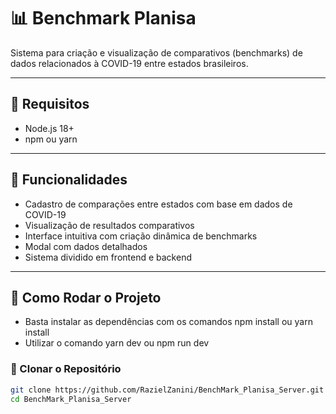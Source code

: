 # 📊 Benchmark Planisa

Sistema para criação e visualização de comparativos (benchmarks) de dados relacionados à COVID-19 entre estados brasileiros.

---

## 🔧 Requisitos

- Node.js 18+
- npm ou yarn

---

## 🧠 Funcionalidades

- Cadastro de comparações entre estados com base em dados de COVID-19
- Visualização de resultados comparativos
- Interface intuitiva com criação dinâmica de benchmarks
- Modal com dados detalhados
- Sistema dividido em frontend e backend

---

## 🚀 Como Rodar o Projeto

- Basta instalar as dependências com os comandos npm install ou yarn install
- Utilizar o comando yarn dev ou npm run dev

### 🔁 Clonar o Repositório

```bash
git clone https://github.com/RazielZanini/BenchMark_Planisa_Server.git
cd BenchMark_Planisa_Server
